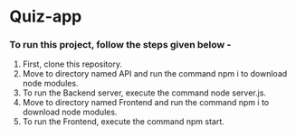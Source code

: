 # Quiz-app
### To run this project, follow the steps given below - 
1) First, clone this repository. <br>
2) Move to directory named API and run the command npm i to download node modules. <br>
3) To run the Backend server, execute the command node server.js. <br>
4) Move to directory named Frontend and run the command npm i to download node modules. <br>
5) To run the Frontend, execute the command npm start. <br>
